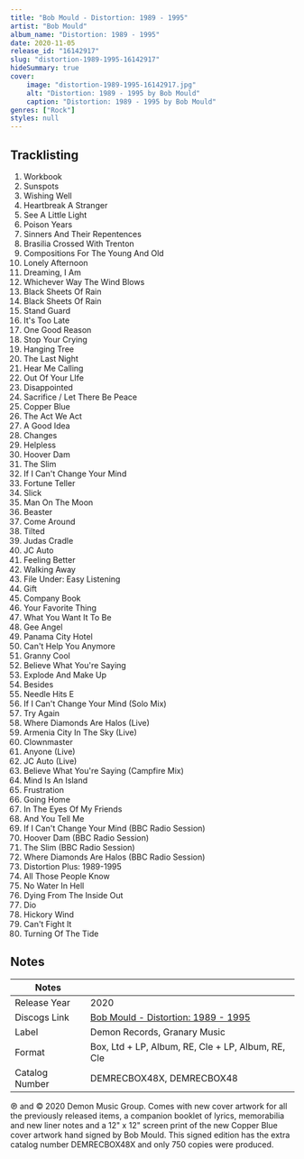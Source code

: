```yaml
---
title: "Bob Mould - Distortion: 1989 - 1995"
artist: "Bob Mould"
album_name: "Distortion: 1989 - 1995"
date: 2020-11-05
release_id: "16142917"
slug: "distortion-1989-1995-16142917"
hideSummary: true
cover:
    image: "distortion-1989-1995-16142917.jpg"
    alt: "Distortion: 1989 - 1995 by Bob Mould"
    caption: "Distortion: 1989 - 1995 by Bob Mould"
genres: ["Rock"]
styles: null
---
```

## Tracklisting
1. Workbook
2. Sunspots
3. Wishing Well
4. Heartbreak A Stranger
5. See A Little Light
6. Poison Years
7. Sinners And Their Repentences
8. Brasilia Crossed With Trenton
9. Compositions For The Young And Old
10. Lonely Afternoon
11. Dreaming, I Am
12. Whichever Way The Wind Blows
13. Black Sheets Of Rain
14. Black Sheets Of Rain
15. Stand Guard
16. It's Too Late
17. One Good Reason
18. Stop Your Crying
19. Hanging Tree
20. The Last Night
21. Hear Me Calling
22. Out Of Your LIfe
23. Disappointed
24. Sacrifice / Let There Be Peace
25. Copper Blue
26. The Act We Act
27. A Good Idea
28. Changes
29. Helpless
30. Hoover Dam
31. The Slim
32. If I Can't Change Your Mind
33. Fortune Teller
34. Slick
35. Man On The Moon
36. Beaster
37. Come Around
38. Tilted
39. Judas Cradle
40. JC Auto
41. Feeling Better
42. Walking Away
43. File Under: Easy Listening
44. Gift
45. Company Book
46. Your Favorite Thing
47. What You Want It To Be
48. Gee Angel
49. Panama City Hotel
50. Can't Help You Anymore
51. Granny Cool
52. Believe What You're Saying
53. Explode And Make Up
54. Besides
55. Needle Hits E
56. If I Can't Change Your Mind (Solo Mix)
57. Try Again
58. Where Diamonds Are Halos (Live)
59. Armenia City In The Sky (Live)
60. Clownmaster
61. Anyone (Live)
62. JC Auto (Live)
63. Believe What You're Saying (Campfire Mix)
64. Mind Is An Island
65. Frustration
66. Going Home
67. In The Eyes Of My Friends
68. And You Tell Me
69. If I Can't Change Your Mind (BBC Radio Session)
70. Hoover Dam (BBC Radio Session)
71. The Slim (BBC Radio Session)
72. Where Diamonds Are Halos (BBC Radio Session)
73. Distortion Plus: 1989-1995
74. All Those People Know
75. No Water In Hell
76. Dying From The Inside Out
77. Dio
78. Hickory Wind
79. Can't Fight It
80. Turning Of The Tide


## Notes
| Notes          |             |
| ---------------| ----------- |
| Release Year   | 2020 |
| Discogs Link   | [Bob Mould - Distortion: 1989 - 1995](https://www.discogs.com/release/16142917-Bob-Mould-Distortion-1989-1995) |
| Label          | Demon Records, Granary Music |
| Format         | Box, Ltd + LP, Album, RE, Cle + LP, Album, RE, Cle |
| Catalog Number | DEMRECBOX48X, DEMRECBOX48 |

℗ and © 2020 Demon Music Group.  Comes with new cover artwork for all the previously released items, a companion booklet of lyrics, memorabilia and new liner notes and a 12" x 12" screen print of the new Copper Blue cover artwork hand signed by Bob Mould. This signed edition has the extra catalog number DEMRECBOX48X and only 750 copies were produced.
